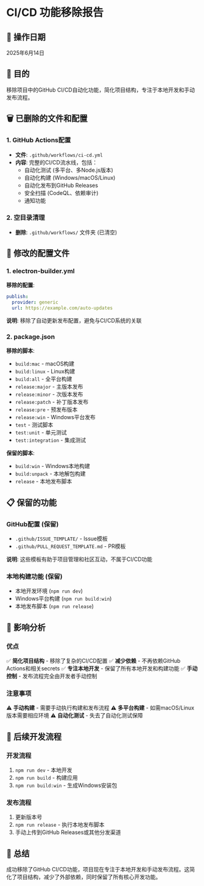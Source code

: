 # CI/CD 功能移除报告

## 📅 操作日期
2025年6月14日

## 🎯 目的
移除项目中的GitHub CI/CD自动化功能，简化项目结构，专注于本地开发和手动发布流程。

## 🗑️ 已删除的文件和配置

### 1. GitHub Actions配置
- **文件**: `.github/workflows/ci-cd.yml`
- **内容**: 完整的CI/CD流水线，包括：
  - 自动化测试 (多平台、多Node.js版本)
  - 自动化构建 (Windows/macOS/Linux)
  - 自动化发布到GitHub Releases
  - 安全扫描 (CodeQL、依赖审计)
  - 通知功能

### 2. 空目录清理
- **删除**: `.github/workflows/` 文件夹 (已清空)

## 🔧 修改的配置文件

### 1. electron-builder.yml
**移除的配置**:
```yaml
publish:
  provider: generic
  url: https://example.com/auto-updates
```
**说明**: 移除了自动更新发布配置，避免与CI/CD系统的关联

### 2. package.json
**移除的脚本**:
- `build:mac` - macOS构建
- `build:linux` - Linux构建
- `build:all` - 全平台构建
- `release:major` - 主版本发布
- `release:minor` - 次版本发布
- `release:patch` - 补丁版本发布
- `release:pre` - 预发布版本
- `release:win` - Windows平台发布
- `test` - 测试脚本
- `test:unit` - 单元测试
- `test:integration` - 集成测试

**保留的脚本**:
- `build:win` - Windows本地构建
- `build:unpack` - 本地解包构建
- `release` - 本地发布脚本

## 📋 保留的功能

### GitHub配置 (保留)
- `.github/ISSUE_TEMPLATE/` - Issue模板
- `.github/PULL_REQUEST_TEMPLATE.md` - PR模板

**说明**: 这些模板有助于项目管理和社区互动，不属于CI/CD功能

### 本地构建功能 (保留)
- 本地开发环境 (`npm run dev`)
- Windows平台构建 (`npm run build:win`)
- 本地发布脚本 (`npm run release`)

## 🎯 影响分析

### 优点
✅ **简化项目结构** - 移除了复杂的CI/CD配置
✅ **减少依赖** - 不再依赖GitHub Actions和相关secrets
✅ **专注本地开发** - 保留了所有本地开发和构建功能
✅ **手动控制** - 发布流程完全由开发者手动控制

### 注意事项
⚠️ **手动构建** - 需要手动执行构建和发布流程
⚠️ **多平台构建** - 如需macOS/Linux版本需要相应环境
⚠️ **自动化测试** - 失去了自动化测试保障

## 🚀 后续开发流程

### 开发流程
1. `npm run dev` - 本地开发
2. `npm run build` - 构建应用
3. `npm run build:win` - 生成Windows安装包

### 发布流程
1. 更新版本号
2. `npm run release` - 执行本地发布脚本
3. 手动上传到GitHub Releases或其他分发渠道

## 📝 总结
成功移除了GitHub CI/CD功能，项目现在专注于本地开发和手动发布流程。这简化了项目结构，减少了外部依赖，同时保留了所有核心开发功能。
